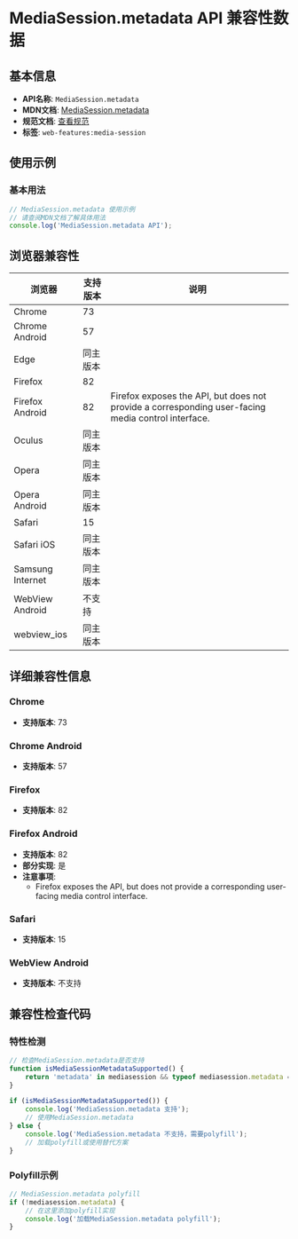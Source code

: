 # MediaSession.metadata API 兼容性数据

## 基本信息

- **API名称**: `MediaSession.metadata`
- **MDN文档**: [MediaSession.metadata](https://developer.mozilla.org/docs/Web/API/MediaSession/metadata)
- **规范文档**: [查看规范](https://w3c.github.io/mediasession/#dom-mediasession-metadata)
- **标签**: `web-features:media-session`

## 使用示例

### 基本用法

```javascript
// MediaSession.metadata 使用示例
// 请查阅MDN文档了解具体用法
console.log('MediaSession.metadata API');
```

## 浏览器兼容性

| 浏览器 | 支持版本 | 说明 |
|--------|----------|------|
| Chrome | 73 |  |
| Chrome Android | 57 |  |
| Edge | 同主版本 |  |
| Firefox | 82 |  |
| Firefox Android | 82 | Firefox exposes the API, but does not provide a corresponding user-facing media control interface. |
| Oculus | 同主版本 |  |
| Opera | 同主版本 |  |
| Opera Android | 同主版本 |  |
| Safari | 15 |  |
| Safari iOS | 同主版本 |  |
| Samsung Internet | 同主版本 |  |
| WebView Android | 不支持 |  |
| webview_ios | 同主版本 |  |

## 详细兼容性信息

### Chrome

- **支持版本**: 73

### Chrome Android

- **支持版本**: 57

### Firefox

- **支持版本**: 82

### Firefox Android

- **支持版本**: 82
- **部分实现**: 是
- **注意事项**:
  - Firefox exposes the API, but does not provide a corresponding user-facing media control interface.

### Safari

- **支持版本**: 15

### WebView Android

- **支持版本**: 不支持

## 兼容性检查代码

### 特性检测

```javascript
// 检查MediaSession.metadata是否支持
function isMediaSessionMetadataSupported() {
    return 'metadata' in mediasession && typeof mediasession.metadata === 'function';
}

if (isMediaSessionMetadataSupported()) {
    console.log('MediaSession.metadata 支持');
    // 使用MediaSession.metadata
} else {
    console.log('MediaSession.metadata 不支持，需要polyfill');
    // 加载polyfill或使用替代方案
}
```

### Polyfill示例

```javascript
// MediaSession.metadata polyfill
if (!mediasession.metadata) {
    // 在这里添加polyfill实现
    console.log('加载MediaSession.metadata polyfill');
}
```

